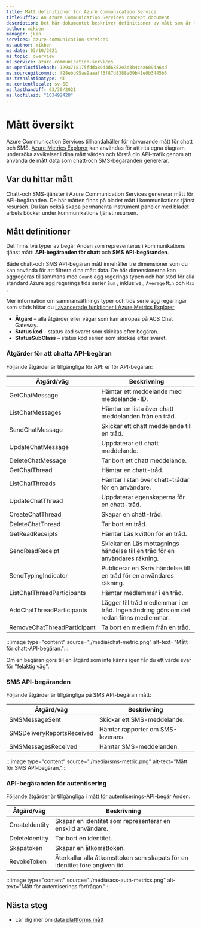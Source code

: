 ```yaml
---
title: Mått definitioner för Azure Communication Service
titleSuffix: An Azure Communication Services concept document
description: Det här dokumentet beskriver definitioner av mått som är tillgängliga i Azure Portal.
author: mikben
manager: jken
services: azure-communication-services
ms.author: mikben
ms.date: 03/10/2021
ms.topic: overview
ms.service: azure-communication-services
ms.openlocfilehash: 129a718175fdda80d4d6852e3d3b4cea609da64d
ms.sourcegitcommit: f28ebb95ae9aaaff3f87d8388a09b41e0b3445b5
ms.translationtype: MT
ms.contentlocale: sv-SE
ms.lasthandoff: 03/30/2021
ms.locfileid: "103492428"
---
```

# <a name="metrics-overview"></a>Mått översikt

Azure Communication Services tillhandahåller för närvarande mått för chatt och SMS. [Azure Metrics Explorer](../../azure-monitor/essentials/metrics-getting-started.md) kan användas för att rita egna diagram, undersöka avvikelser i dina mått värden och förstå din API-trafik genom att använda de mått data som chatt-och SMS-begäranden genererar.

## <a name="where-to-find-metrics"></a>Var du hittar mått

Chatt-och SMS-tjänster i Azure Communication Services genererar mått för API-begäranden. De här måtten finns på bladet mått i kommunikations tjänst resursen. Du kan också skapa permanenta instrument paneler med bladet arbets böcker under kommunikations tjänst resursen.

## <a name="metric-definitions"></a>Mått definitioner

Det finns två typer av begär Anden som representeras i kommunikations tjänst mått: **API-begäranden för chatt** och **SMS API-begäranden**.

Både chatt-och SMS API-begäran mått innehåller tre dimensioner som du kan använda för att filtrera dina mått data. De här dimensionerna kan aggregeras tillsammans med `Count` agg regerings typen och har stöd för alla standard Azure agg regerings tids serier `Sum` , inklusive,, `Average` `Min` och `Max` .

Mer information om sammansättnings typer och tids serie agg regeringar som stöds hittar du [i avancerade funktioner i Azure Metrics Explorer](../../azure-monitor/essentials/metrics-charts.md#aggregation)

- **Åtgärd** – alla åtgärder eller vägar som kan anropas på ACS Chat Gateway.
- **Status kod** – status kod svaret som skickas efter begäran.
- **StatusSubClass** – status kod serien som skickas efter svaret. 


### <a name="chat-api-request-metric-operations"></a>Åtgärder för att chatta API-begäran

Följande åtgärder är tillgängliga för API: er för API-begäran:

| Åtgärd/väg    | Beskrivning                                                                                    |
| -------------------- | ---------------------------------------------------------------------------------------------- |
| GetChatMessage       | Hämtar ett meddelande med meddelande-ID. |
| ListChatMessages     | Hämtar en lista över chatt meddelanden från en tråd. |
| SendChatMessage      | Skickar ett chatt meddelande till en tråd. |
| UpdateChatMessage    | Uppdaterar ett chatt meddelande. |
| DeleteChatMessage    | Tar bort ett chatt meddelande. |
| GetChatThread        | Hämtar en chatt-tråd. |
| ListChatThreads      | Hämtar listan över chatt-trådar för en användare. |
| UpdateChatThread     | Uppdaterar egenskaperna för en chatt-tråd. |
| CreateChatThread     | Skapar en chatt-tråd. |
| DeleteChatThread     | Tar bort en tråd. |
| GetReadReceipts      | Hämtar Läs kvitton för en tråd. |
| SendReadReceipt      | Skickar en Läs mottagnings händelse till en tråd för en användares räkning. |
| SendTypingIndicator           | Publicerar en Skriv händelse till en tråd för en användares räkning. |
| ListChatThreadParticipants    | Hämtar medlemmar i en tråd. |
| AddChatThreadParticipants     | Lägger till tråd medlemmar i en tråd. Ingen ändring görs om det redan finns medlemmar. |
| RemoveChatThreadParticipant   | Ta bort en medlem från en tråd. |

:::image type="content" source="./media/chat-metric.png" alt-text="Mått för chatt-API-begäran.":::

Om en begäran görs till en åtgärd som inte känns igen får du ett värde svar för "felaktig väg".

### <a name="sms-api-requests"></a>SMS API-begäranden

Följande åtgärder är tillgängliga på SMS API-begäran mått:

| Åtgärd/väg    | Beskrivning                                                                                    |
| -------------------- | ---------------------------------------------------------------------------------------------- |
| SMSMessageSent       | Skickar ett SMS-meddelande. |
| SMSDeliveryReportsReceived     | Hämtar rapporter om SMS-leverans |
| SMSMessagesReceived      | Hämtar SMS-meddelanden. |


:::image type="content" source="./media/sms-metric.png" alt-text="Mått för SMS API-begäran.":::

### <a name="authentication-api-requests"></a>API-begäranden för autentisering

Följande åtgärder är tillgängliga i mått för autentiserings-API-begär Anden:

| Åtgärd/väg    | Beskrivning                                                                                    |
| -------------------- | ---------------------------------------------------------------------------------------------- |
| CreateIdentity       | Skapar en identitet som representerar en enskild användare. |
| DeleteIdentity       | Tar bort en identitet. |
| Skapatoken          | Skapar en åtkomsttoken. |
| RevokeToken          | Återkallar alla åtkomsttoken som skapats för en identitet före angiven tid. |

:::image type="content" source="./media/acs-auth-metrics.png" alt-text="Mått för autentiserings förfrågan.":::

## <a name="next-steps"></a>Nästa steg

- Lär dig mer om [data plattforms mått](../../azure-monitor/essentials/data-platform-metrics.md)
